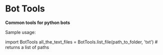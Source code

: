 Bot Tools
=======

**Common tools for python bots**

Sample usage:

import BotTools
all_the_text_files = BotTools.list_file(path_to_folder, 'txt')  # returns a list of paths
